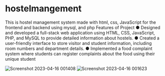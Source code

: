 # hostelmangement

This is hostel management system made with html, css, JavaScript for the frontend and backend using mysql, and php 
Features of Project
● Designed and developed a full-stack web application using HTML,
CSS, JavaScript, PHP, and MySQL to provide detailed information
about hostels.
● Created a user-friendly interface to store visitor and student
information, including room numbers and department details.
● Implemented a food complaint system where students can register
complaints about the food using their unique student

![Screenshot 2023-04-16 001408](https://user-images.githubusercontent.com/130854258/232248147-3300b8c9-f841-4544-92d6-dfcf0b823aea.png)
![Screenshot 2023-04-16 001623](https://user-images.githubusercontent.com/130854258/232248150-29cb36c8-8f6f-4c27-802c-0bcbd6d37ac3.png)

